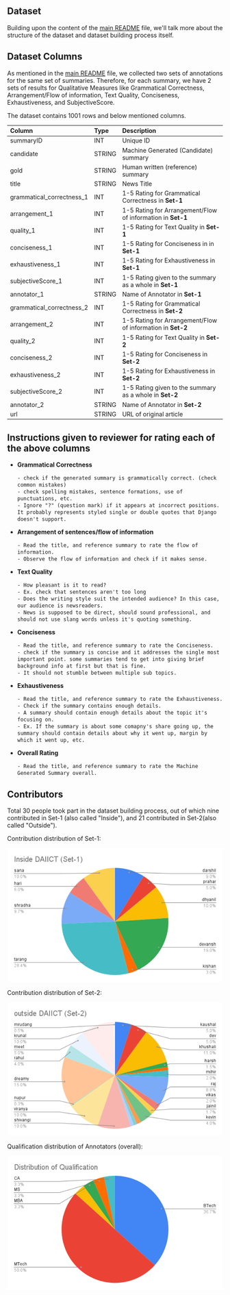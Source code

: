 ## Dataset

Building upon the content of the [main README](/README.md) file, we'll talk more about the structure of the dataset and dataset building process itself.

## Dataset Columns

As mentioned in the [main README](/README.md) file, we collected two sets of annotations for the same set of summaries. Therefore, for each summary, we have 2 sets of results for Qualitative Measures like Grammatical Correctness, Arrangement/Flow of information, Text Quality, Conciseness, Exhaustiveness, and SubjectiveScore. 

The dataset contains 1001 rows and below mentioned columns. 

| Column      | Type | Description |
| :---        | :--- | :--- |           
| summaryID      | INT | Unique ID       |
| candidate   | STRING | Machine Generated (Candidate) summary        |
| gold| STRING | Human written (reference) summary |
| title| STRING | News Title |
| grammatical_correctness_1| INT | 1-5 Rating for Grammatical Correctness in **Set-1** |
| arrangement_1| INT | 1-5 Rating for Arrangement/Flow of information in **Set-1** |
| quality_1| INT | 1-5 Rating for Text Quality in **Set-1** |
| conciseness_1| INT | 1-5 Rating for Conciseness in in **Set-1**|
| exhaustiveness_1| INT | 1-5 Rating for Exhaustiveness in **Set-1**|
| subjectiveScore_1| INT | 1-5 Rating given to the summary as a whole in **Set-1** |
| annotator_1| STRING | Name of Annotator in **Set-1**|
| grammatical_correctness_2| INT | 1-5 Rating for Grammatical Correctness in **Set-2** |
| arrangement_2| INT | 1-5 Rating for Arrangement/Flow of information in **Set-2** |
| quality_2| INT | 1-5 Rating for Text Quality in **Set-2**|
| conciseness_2| INT | 1-5 Rating for Conciseness in **Set-2**|
| exhaustiveness_2| INT | 1-5 Rating for Exhaustiveness in **Set-2** |
|subjectiveScore_2| INT | 1-5 Rating given to the summary as a whole in **Set-2**|
| annotator_2| STRING | Name of Annotator in **Set-2**|
| url| STRING | URL of original article |

## Instructions given to reviewer for rating each of the above columns

- **Grammatical Correctness**
      
      - check if the generated summary is grammatically correct. (check common mistakes)
      - check spelling mistakes, sentence formations, use of punctuations, etc.
      - Ignore "?" (question mark) if it appears at incorrect positions. It probably represents styled single or double quotes that Django doesn't support.   

- **Arrangement of sentences/flow of information**

      - Read the title, and reference summary to rate the flow of information.
      - Observe the flow of information and check if it makes sense.

- **Text Quality**

      - How pleasant is it to read?
      - Ex. check that sentences aren't too long
      - Does the writing style suit the intended audience? In this case, our audience is newsreaders.
      - News is supposed to be direct, should sound professional, and should not use slang words unless it's quoting something.

- **Conciseness**

      - Read the title, and reference summary to rate the Conciseness.
      - check if the summary is concise and it addresses the single most important point. some summaries tend to get into giving brief background info at first but that is fine.
      - It should not stumble between multiple sub topics.

- **Exhaustiveness**

      - Read the title, and reference summary to rate the Exhaustiveness.
      - Check if the summary contains enough details.
      - A summary should contain enough details about the topic it's focusing on.
      - Ex. If the summary is about some comapny's share going up, the summary should contain details about why it went up, margin by which it went up, etc.

- **Overall Rating**
      
      - Read the title, and reference summary to rate the Machine Generated Summary overall.

## Contributors 

Total 30 people took part in the dataset building process, out of which nine contributed in Set-1 (also called "Inside"), and 21 contributed in Set-2(also called "Outside").


Contribution distribution of Set-1: 

![set-1](/Assets/Inside%20DAIICT%20(Set-1).png)


Contribution distribution of Set-2: 

![set-2](/Assets/outside%20DAIICT%20(Set-2).png)

Qualification distribution of Annotators (overall): 

![Qualification](/Assets/Distribution%20of%20Qualification.png)




